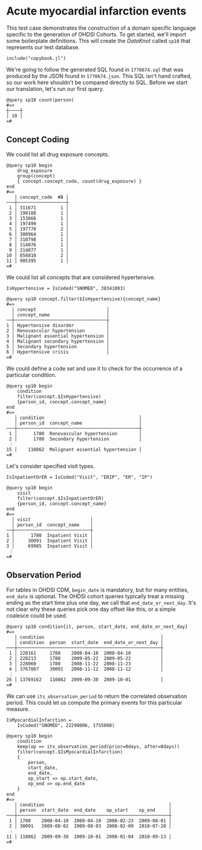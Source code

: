 # Acute myocardial infarction events

This test case demonstrates the construction of a domain specific
language specific to the generation of OHDSI Cohorts. To get started,
we'll import some boilerplate definitions. This will create the
*DataKnot* called `sp10` that represents our test database.

    include("copybook.jl")

We're going to follow the generated SQL found in `1770674.sql` that was
produced by the JSON found in `1770674.json`. This SQL isn't hand
crafted, so our work here shouldn't be compared directly to SQL.
Before we start our translation, let's run our first query.

    @query sp10 count(person)
    #=>
    ┼────┼
    │ 10 │
    =#

## Concept Coding

We could list all drug exposure concepts.

    @query sp10 begin
        drug_exposure
        group(concept)
        { concept.concept_code, count(drug_exposure) }
    end
    #=>
       │ concept_code  #B │
    ───┼──────────────────┼
     1 │ 311671         1 │
     2 │ 198188         1 │
     3 │ 153666         1 │
     4 │ 197499         1 │
     5 │ 197770         2 │
     6 │ 308964         1 │
     7 │ 310798         1 │
     8 │ 314076         1 │
     9 │ 314077         1 │
    10 │ 858810         2 │
    11 │ 905395         1 │
    =#

We could list all concepts that are considered hypertensive.

    IsHypertensive = IsCoded("SNOMED", 38341003)

    @query sp10 concept.filter($IsHypertensive){concept_name}
    #=>
      │ concept                          │
      │ concept_name                     │
    ──┼──────────────────────────────────┼
    1 │ Hypertensive disorder            │
    2 │ Renovascular hypertension        │
    3 │ Malignant essential hypertension │
    4 │ Malignant secondary hypertension │
    5 │ Secondary hypertension           │
    6 │ Hypertensive crisis              │
    =#

We could define a code set and use it to check for the occurrence of a
particular condition.

    @query sp10 begin
        condition
        filter(concept.$IsHypertensive)
        {person_id, concept.concept_name}
    end
    #=>
       │ condition                                   │
       │ person_id  concept_name                     │
    ───┼─────────────────────────────────────────────┼
     1 │      1780  Renovascular hypertension        │
     2 │      1780  Secondary hypertension           │
     ⋮
    15 │    110862  Malignant essential hypertension │
    =#

Let's consider specified visit types.

    IsInpatientOrER = IsCoded("Visit", "ERIP", "ER", "IP")

    @query sp10 begin
        visit
        filter(concept.$IsInpatientOrER)
        {person_id, concept.concept_name}
    end
    #=>
      │ visit                      │
      │ person_id  concept_name    │
    ──┼────────────────────────────┼
    1 │      1780  Inpatient Visit │
    2 │     30091  Inpatient Visit │
    3 │     69985  Inpatient Visit │
     ⋮
    =#

## Observation Period

For tables in OHDSI CDM, `begin_date` is mandatory, but for many
entities, `end_date` is optional. The OHDSI cohort queries typically
treat a missing ending as the start time plus one day, we call that
`end_date_or_next_day`. It's not clear why these queries pick one day
offset like this, or a simple coalesce could be used.

    @query sp10 condition{it, person, start_date, end_date_or_next_day}
    #=>
       │ condition                                           │
       │ condition  person  start_date  end_date_or_next_day │
    ───┼─────────────────────────────────────────────────────┼
     1 │ 228161     1780    2008-04-10  2008-04-10           │
     2 │ 228213     1780    2009-05-22  2009-05-22           │
     3 │ 228060     1780    2008-11-22  2008-11-23           │
     4 │ 3767867    30091   2008-11-12  2008-11-12           │
     ⋮
    26 │ 13769162   110862  2009-09-30  2009-10-01           │
    =#

We can use `its_observation_period` to return the correlated
observation period. This could let us compute the primary events
for this particular measure.

    IsMyocardialInfarction =
        IsCoded("SNOMED", 22298006, 1755008)

    @query sp10 begin
        condition
        keep(op => its_observation_period(prior=0days, after=0days))
        filter(concept.$IsMyocardialInfarction)
        {
            person,
            start_date,
            end_date,
            op_start => op.start_date,
            op_end => op.end_date
        }
    end
    #=>
       │ condition                                              │
       │ person  start_date  end_date    op_start    op_end     │
    ───┼────────────────────────────────────────────────────────┼
     1 │ 1780    2008-04-10  2008-04-10  2008-02-23  2009-08-01 │
     2 │ 30091   2009-08-02  2009-08-03  2008-02-09  2010-07-20 │
     ⋮
    11 │ 110862  2009-09-30  2009-10-01  2008-01-04  2010-09-13 │
    =#

